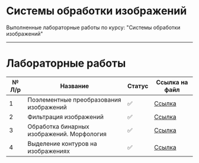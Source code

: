 # Системы обработки изображений

Выполненные лабораторные работы по курсу: "Системы обработки изображений"
____

# Лабораторные работы

 № Л/р | Название | Статус| Ссылка на файл
 ----- |----------|-------|------
1 | Поэлементные преобразования изображений | ✅ | [Ссылка](https://github.com/neekeetoz/Image-Processing-Systems/blob/main/%D0%A1%D0%9E%D0%98_%D0%9B%D0%A01.ipynb) |
2 | Фильтрация изображений |  ✅ | [Ссылка](https://github.com/neekeetoz/Image-Processing-Systems/blob/main/%D0%A1%D0%9E%D0%98_%D0%9B%D0%A02.ipynb) |
3 | Обработка бинарных изображений. Морфология |  ✅ | [Ссылка](https://github.com/neekeetoz/Image-Processing-Systems/blob/main/%D0%A1%D0%9E%D0%98_%D0%9B%D0%A03.ipynb) |
4 | Выделение контуров на изображениях | ✅  | [Ссылка](https://github.com/neekeetoz/Image-Processing-Systems/blob/main/%D0%A1%D0%9E%D0%98_%D0%9B%D0%A04.ipynb) |
